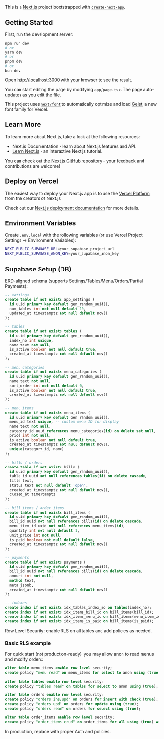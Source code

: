 This is a [Next.js](https://nextjs.org) project bootstrapped with [`create-next-app`](https://nextjs.org/docs/app/api-reference/cli/create-next-app).

## Getting Started

First, run the development server:

```bash
npm run dev
# or
yarn dev
# or
pnpm dev
# or
bun dev
```

Open [http://localhost:3000](http://localhost:3000) with your browser to see the result.

You can start editing the page by modifying `app/page.tsx`. The page auto-updates as you edit the file.

This project uses [`next/font`](https://nextjs.org/docs/app/building-your-application/optimizing/fonts) to automatically optimize and load [Geist](https://vercel.com/font), a new font family for Vercel.

## Learn More

To learn more about Next.js, take a look at the following resources:

- [Next.js Documentation](https://nextjs.org/docs) - learn about Next.js features and API.
- [Learn Next.js](https://nextjs.org/learn) - an interactive Next.js tutorial.

You can check out [the Next.js GitHub repository](https://github.com/vercel/next.js) - your feedback and contributions are welcome!

## Deploy on Vercel

The easiest way to deploy your Next.js app is to use the [Vercel Platform](https://vercel.com/new?utm_medium=default-template&filter=next.js&utm_source=create-next-app&utm_campaign=create-next-app-readme) from the creators of Next.js.

Check out our [Next.js deployment documentation](https://nextjs.org/docs/app/building-your-application/deploying) for more details.

## Environment Variables

Create `.env.local` with the following variables (or use Vercel Project Settings → Environment Variables):

```bash
NEXT_PUBLIC_SUPABASE_URL=your_supabase_project_url
NEXT_PUBLIC_SUPABASE_ANON_KEY=your_supabase_anon_key
```

## Supabase Setup (DB)

ERD-aligned schema (supports Settings/Tables/Menu/Orders/Partial Payments):

```sql
-- settings
create table if not exists app_settings (
  id uuid primary key default gen_random_uuid(),
  num_tables int not null default 10,
  updated_at timestamptz not null default now()
);

-- tables
create table if not exists tables (
  id uuid primary key default gen_random_uuid(),
  index_no int unique,
  name text not null,
  is_active boolean not null default true,
  created_at timestamptz not null default now()
);

-- menu categories
create table if not exists menu_categories (
  id uuid primary key default gen_random_uuid(),
  name text not null,
  sort_order int not null default 0,
  is_active boolean not null default true,
  created_at timestamptz not null default now()
);

-- menu items
create table if not exists menu_items (
  id uuid primary key default gen_random_uuid(),
  menu_id text unique, -- custom menu ID for display
  name text not null,
  category_id uuid references menu_categories(id) on delete set null,
  price int not null,
  is_active boolean not null default true,
  created_at timestamptz not null default now(),
  unique(category_id, name)
);

-- bills / orders
create table if not exists bills (
  id uuid primary key default gen_random_uuid(),
  table_id uuid not null references tables(id) on delete cascade,
  title text,
  status text not null default 'open',
  created_at timestamptz not null default now(),
  closed_at timestamptz
);

-- bill items / order_items
create table if not exists bill_items (
  id uuid primary key default gen_random_uuid(),
  bill_id uuid not null references bills(id) on delete cascade,
  menu_item_id uuid not null references menu_items(id),
  quantity int not null default 1,
  unit_price int not null,
  is_paid boolean not null default false,
  created_at timestamptz not null default now()
);

-- payments
create table if not exists payments (
  id uuid primary key default gen_random_uuid(),
  bill_id uuid not null references bills(id) on delete cascade,
  amount int not null,
  method text,
  meta jsonb,
  created_at timestamptz not null default now()
);

-- indexes
create index if not exists idx_tables_index_no on tables(index_no);
create index if not exists idx_items_bill_id on bill_items(bill_id);
create index if not exists idx_items_menu_id on bill_items(menu_item_id);
create index if not exists idx_items_is_paid on bill_items(is_paid);
```

Row Level Security: enable RLS on all tables and add policies as needed.

### Basic RLS example

For quick start (not production-ready), you may allow anon to read menus and modify orders:

```sql
alter table menu_items enable row level security;
create policy "menu read" on menu_items for select to anon using (true);

alter table tables enable row level security;
create policy "tables read" on tables for select to anon using (true);

alter table orders enable row level security;
create policy "orders ins/upd" on orders for insert with check (true);
create policy "orders upd" on orders for update using (true);
create policy "orders read" on orders for select using (true);

alter table order_items enable row level security;
create policy "order_items crud" on order_items for all using (true) with check (true);
```

In production, replace with proper Auth and policies.
